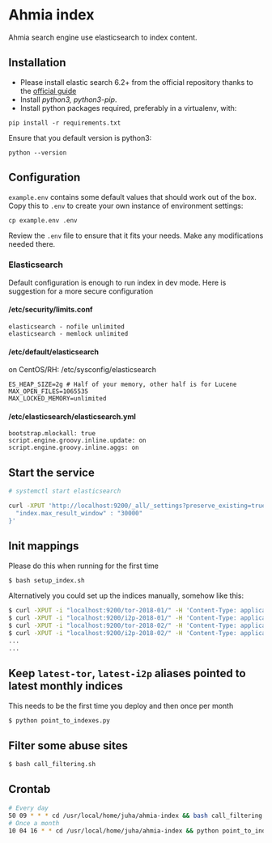 # Ahmia index

Ahmia search engine use elasticsearch to index content.

## Installation

* Please install elastic search 6.2+ from the official repository thanks to the [official guide](https://www.elastic.co/guide/en/elastic-stack/6.2/elastic-stack.html)
* Install *python3, python3-pip*.
* Install python packages required, preferably in a virtualenv, with:
```
pip install -r requirements.txt
```

Ensure that you default version is python3:
```
python --version
```

## Configuration

`example.env` contains some default values that should work out of the box. Copy this to `.env` to create
your own instance of environment settings:

```
cp example.env .env
```

Review the `.env` file to ensure that it fits your needs. Make any modifications needed there.


### Elasticsearch

Default configuration is enough to run index in dev mode. Here is suggestion for a more secure configuration

#### /etc/security/limits.conf

```
elasticsearch - nofile unlimited
elasticsearch - memlock unlimited
```

#### /etc/default/elasticsearch
on CentOS/RH: /etc/sysconfig/elasticsearch

```
ES_HEAP_SIZE=2g # Half of your memory, other half is for Lucene
MAX_OPEN_FILES=1065535
MAX_LOCKED_MEMORY=unlimited
```

#### /etc/elasticsearch/elasticsearch.yml

```
bootstrap.mlockall: true
script.engine.groovy.inline.update: on
script.engine.groovy.inline.aggs: on
```

## Start the service

```sh
# systemctl start elasticsearch
```

```sh
curl -XPUT 'http://localhost:9200/_all/_settings?preserve_existing=true' -d '{
  "index.max_result_window" : "30000"
}'
```

## Init mappings
Please do this when running for the first time

```sh
$ bash setup_index.sh
```

Alternatively you could set up the indices manually, somehow like this:

```sh
$ curl -XPUT -i "localhost:9200/tor-2018-01/" -H 'Content-Type: application/json' -d "@./mappings_tor.json"
$ curl -XPUT -i "localhost:9200/i2p-2018-01/" -H 'Content-Type: application/json' -d "@./mappings_i2p.json"
$ curl -XPUT -i "localhost:9200/tor-2018-02/" -H 'Content-Type: application/json' -d "@./mappings_tor.json"
$ curl -XPUT -i "localhost:9200/i2p-2018-02/" -H 'Content-Type: application/json' -d "@./mappings_i2p.json"
...
...
```

## Keep `latest-tor`, `latest-i2p` aliases pointed to latest monthly indices
This needs to be the first time you deploy and then once per month

```sh
$ python point_to_indexes.py
```

## Filter some abuse sites

```sh
$ bash call_filtering.sh
```

## Crontab

```sh
# Every day
50 09 * * * cd /usr/local/home/juha/ahmia-index && bash call_filtering.sh > ./filter.log 2>&1
# Once a month
10 04 16 * * cd /usr/local/home/juha/ahmia-index && python point_to_indexes.py > ./change_alias.log 2>&1
```
